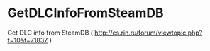 # GetDLCInfoFromSteamDB
Get DLC info from SteamDB ( http://cs.rin.ru/forum/viewtopic.php?f=10&t=71837 ) 
